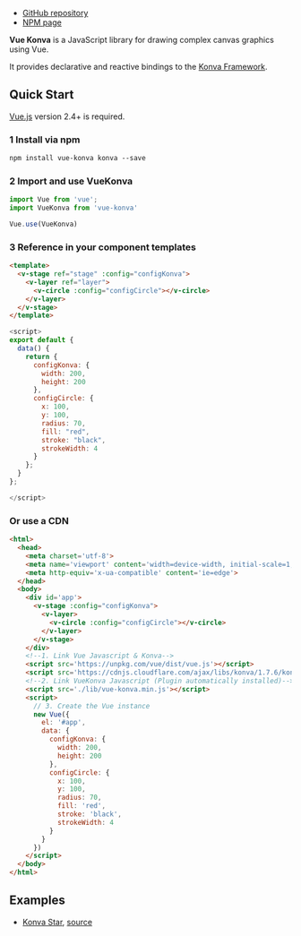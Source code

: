 - [GitHub repository](https://github.com/rafaesc/vue-konva)
- [NPM page](https://www.npmjs.com/package/vue-konva)

**Vue Konva** is a JavaScript library for drawing complex canvas graphics using Vue.

It provides declarative and reactive bindings to the [Konva Framework](http://konvajs.github.io/).

## Quick Start

[Vue.js](https://vuejs.org) version 2.4+ is required.

### 1 Install via npm
```html
npm install vue-konva konva --save
```

### 2 Import and use VueKonva

```javascript static
import Vue from 'vue';
import VueKonva from 'vue-konva'

Vue.use(VueKonva)
```

### 3 Reference in your component templates
```html
<template>
  <v-stage ref="stage" :config="configKonva">
    <v-layer ref="layer">
      <v-circle :config="configCircle"></v-circle>
    </v-layer>
  </v-stage>
</template>
```
```javascript static
<script>
export default {
  data() {
    return {
      configKonva: {
        width: 200,
        height: 200
      },
      configCircle: {
        x: 100,
        y: 100,
        radius: 70,
        fill: "red",
        stroke: "black",
        strokeWidth: 4
      }
    };
  }
};

</script>
```

### Or use a CDN
```html
<html>
  <head>
    <meta charset='utf-8'>
    <meta name='viewport' content='width=device-width, initial-scale=1, shrink-to-fit=no'>
    <meta http-equiv='x-ua-compatible' content='ie=edge'>
  </head>
  <body>
    <div id='app'>
      <v-stage :config="configKonva">
        <v-layer>
          <v-circle :config="configCircle"></v-circle>
        </v-layer>
      </v-stage>
    </div>
    <!--1. Link Vue Javascript & Konva-->
    <script src='https://unpkg.com/vue/dist/vue.js'></script>
    <script src='https://cdnjs.cloudflare.com/ajax/libs/konva/1.7.6/konva.js'></script>
    <!--2. Link VueKonva Javascript (Plugin automatically installed)-->
    <script src='./lib/vue-konva.min.js'></script>
    <script>
      // 3. Create the Vue instance
      new Vue({
        el: '#app',
        data: {
          configKonva: {
            width: 200,
            height: 200
          },
          configCircle: {
            x: 100,
            y: 100,
            radius: 70,
            fill: 'red',
            stroke: 'black',
            strokeWidth: 4
          }
        }
      })
    </script>
  </body>
</html>
```

## Examples
* [Konva Star](http://rafaelescala.com/vue-konva/), [source](https://github.com/rafaesc/vue-konva/tree/master/examples)
